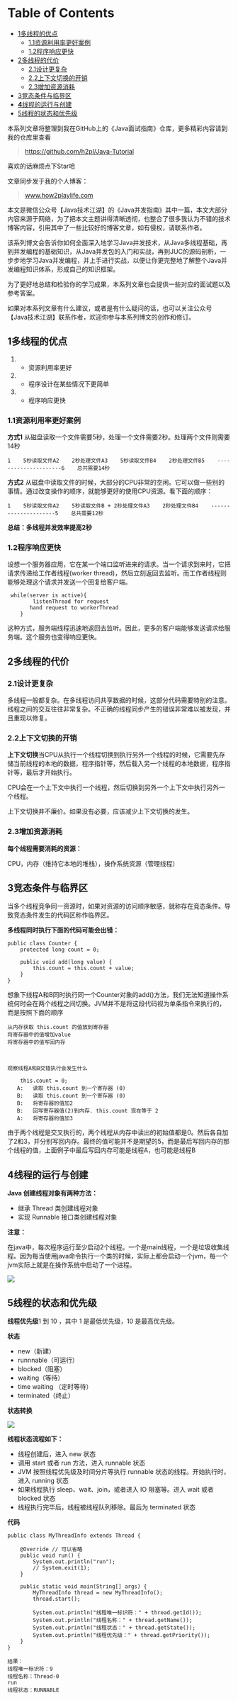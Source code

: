 # Table of Contents

  * [1多线程的优点](#1多线程的优点)
    * [1.1资源利用率更好案例](#11资源利用率更好案例)
    * [1.2程序响应更快](#12程序响应更快)
  * [2多线程的代价](#2多线程的代价)
    * [2.1设计更复杂](#21设计更复杂)
    * [2.2上下文切换的开销](#22上下文切换的开销)
    * [2.3增加资源消耗](#23增加资源消耗)
  * [3竞态条件与临界区](#3竞态条件与临界区)
  * [**4**线程的运行与创建](#4线程的运行与创建)
  * [5线程的状态和优先级](#5线程的状态和优先级)


本系列文章将整理到我在GitHub上的《Java面试指南》仓库，更多精彩内容请到我的仓库里查看
> https://github.com/h2pl/Java-Tutorial

喜欢的话麻烦点下Star哈

文章同步发于我的个人博客：
> www.how2playlife.com

本文是微信公众号【Java技术江湖】的《Java并发指南》其中一篇，本文大部分内容来源于网络，为了把本文主题讲得清晰透彻，也整合了很多我认为不错的技术博客内容，引用其中了一些比较好的博客文章，如有侵权，请联系作者。

该系列博文会告诉你如何全面深入地学习Java并发技术，从Java多线程基础，再到并发编程的基础知识，从Java并发包的入门和实战，再到JUC的源码剖析，一步步地学习Java并发编程，并上手进行实战，以便让你更完整地了解整个Java并发编程知识体系，形成自己的知识框架。

为了更好地总结和检验你的学习成果，本系列文章也会提供一些对应的面试题以及参考答案。

如果对本系列文章有什么建议，或者是有什么疑问的话，也可以关注公众号【Java技术江湖】联系作者，欢迎你参与本系列博文的创作和修订。
<!--more -->

## 1多线程的优点

1.  - 资源利用率更好 
2.  - 程序设计在某些情况下更简单 
3.  - 程序响应更快

### 1.1资源利用率更好案例

**方式1**
从磁盘读取一个文件需要5秒，处理一个文件需要2秒。处理两个文件则需要14秒

```
1    5秒读取文件A2    2秒处理文件A3    5秒读取文件B4    2秒处理文件B5    ---------------------6    总共需要14秒
```

**方式2**
从磁盘中读取文件的时候，大部分的CPU非常的空闲。它可以做一些别的事情。通过改变操作的顺序，就能够更好的使用CPU资源。看下面的顺序：

```
1    5秒读取文件A2    5秒读取文件B + 2秒处理文件A3    2秒处理文件B4    ---------------------5    总共需要12秒
```

**总结：多线程并发效率提高2秒**


### 1.2程序响应更快

设想一个服务器应用，它在某一个端口监听进来的请求。当一个请求到来时，它把请求传递给工作者线程(worker thread)，然后立刻返回去监听。而工作者线程则能够处理这个请求并发送一个回复给客户端。

     while(server is active){
            listenThread for request
           hand request to workerThread
        }


这种方式，服务端线程迅速地返回去监听。因此，更多的客户端能够发送请求给服务端。这个服务也变得响应更快。

## 2多线程的代价

### 2.1设计更复杂

多线程一般都复杂。在多线程访问共享数据的时候，这部分代码需要特别的注意。线程之间的交互往往非常复杂。不正确的线程同步产生的错误非常难以被发现，并且重现以修复。

### 2.2上下文切换的开销

**上下文切换**当CPU从执行一个线程切换到执行另外一个线程的时候，它需要先存储当前线程的本地的数据，程序指针等，然后载入另一个线程的本地数据，程序指针等，最后才开始执行。

CPU会在一个上下文中执行一个线程，然后切换到另外一个上下文中执行另外一个线程。

上下文切换并不廉价。如果没有必要，应该减少上下文切换的发生。

### 2.3增加资源消耗

**每个线程需要消耗的资源：**

CPU，内存（维持它本地的堆栈），操作系统资源（管理线程） 

## 3竞态条件与临界区

当多个线程竞争同一资源时，如果对资源的访问顺序敏感，就称存在竞态条件。导致竞态条件发生的代码区称作临界区。

**多线程同时执行下面的代码可能会出错：**


    public class Counter {
    	protected long count = 0;
     
    	public void add(long value) {
    		this.count = this.count + value;
    	}
    }
想象下线程A和B同时执行同一个Counter对象的add()方法，我们无法知道操作系统何时会在两个线程之间切换。JVM并不是将这段代码视为单条指令来执行的，而是按照下面的顺序


    从内存获取 this.count 的值放到寄存器
    将寄存器中的值增加value
    将寄存器中的值写回内存
     
     
     
    观察线程A和B交错执行会发生什么
     
    	this.count = 0;
       A:	读取 this.count 到一个寄存器 (0)
       B:	读取 this.count 到一个寄存器 (0)
       B: 	将寄存器的值加2
       B:	回写寄存器值(2)到内存. this.count 现在等于 2
       A:	将寄存器的值加3


由于两个线程是交叉执行的，两个线程从内存中读出的初始值都是0。然后各自加了2和3，并分别写回内存。最终的值可能并不是期望的5，而是最后写回内存的那个线程的值，上面例子中最后写回内存可能是线程A，也可能是线程B
 
## **4**线程的运行与创建

**Java 创建线程对象有两种方法：**

*   继承 Thread 类创建线程对象
*   实现 Runnable 接口类创建线程对象

**注意：**

在java中，每次程序运行至少启动2个线程。一个是main线程，一个是垃圾收集线程。因为每当使用java命令执行一个类的时候，实际上都会启动一个jvm，每一个jvm实际上就是在操作系统中启动了一个进程。

![](https://img-blog.csdnimg.cn/20181031104947230.png?x-oss-process=image/watermark,type_ZmFuZ3poZW5naGVpdGk,shadow_10,text_aHR0cHM6Ly9ibG9nLmNzZG4ubmV0L3pob3U5MjA3ODYzMTI=,size_16,color_FFFFFF,t_70)

## 5线程的状态和优先级

**线程优先级**1 到 10 ，其中 1 是最低优先级，10 是最高优先级。 

**状态**

*   new（新建）
*   runnnable（可运行）
*   blocked（阻塞）
*   waiting（等待）
*   time waiting （定时等待）
*   terminated（终止）

**状态转换**

**![](https://img-blog.csdnimg.cn/20181031105627437.png?x-oss-process=image/watermark,type_ZmFuZ3poZW5naGVpdGk,shadow_10,text_aHR0cHM6Ly9ibG9nLmNzZG4ubmV0L3pob3U5MjA3ODYzMTI=,size_16,color_FFFFFF,t_70)**

**线程状态流程如下：**

*   线程创建后，进入 new 状态
*   调用 start 或者 run 方法，进入 runnable 状态
*   JVM 按照线程优先级及时间分片等执行 runnable 状态的线程。开始执行时，进入 running 状态
*   如果线程执行 sleep、wait、join，或者进入 IO 阻塞等。进入 wait 或者 blocked 状态
*   线程执行完毕后，线程被线程队列移除。最后为 terminated 状态

**代码**


    public class MyThreadInfo extends Thread {
     
    	@Override // 可以省略
    	public void run() {
    		System.out.println("run");
    		// System.exit(1);
    	}
     
    	public static void main(String[] args) {
    		MyThreadInfo thread = new MyThreadInfo();
    		thread.start();
     
    		System.out.println("线程唯一标识符：" + thread.getId());
    		System.out.println("线程名称：" + thread.getName());
    		System.out.println("线程状态：" + thread.getState());
    		System.out.println("线程优先级：" + thread.getPriority());
    	}
    }
     
    结果：
    线程唯一标识符：9
    线程名称：Thread-0
    run
    线程状态：RUNNABLE





